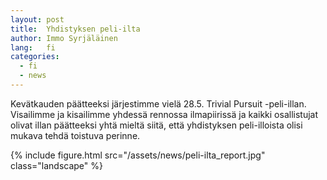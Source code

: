 ```yaml
---
layout: post
title:  Yhdistyksen peli-ilta
author: Immo Syrjäläinen
lang:   fi
categories:
  - fi
  - news
---
```


Kevätkauden päätteeksi järjestimme vielä 28.5. Trivial Pursuit -peli-illan. Visailimme ja kisailimme yhdessä rennossa ilmapiirissä ja kaikki osallistujat olivat illan päätteeksi yhtä mieltä siitä, että yhdistyksen peli-illoista olisi mukava tehdä toistuva perinne.

{% include figure.html src="/assets/news/peli-ilta_report.jpg" class="landscape" %}
